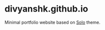 # divyanshk.github.io 

Minimal portfolio website based on [Solo](http://chibicode.github.io/solo) theme.

